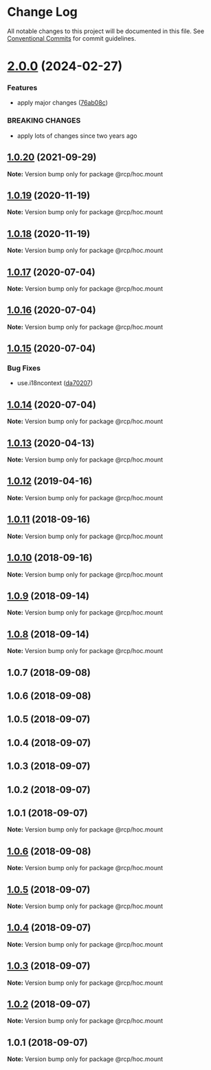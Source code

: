 # Change Log

All notable changes to this project will be documented in this file.
See [Conventional Commits](https://conventionalcommits.org) for commit guidelines.

# [2.0.0](https://github.com/imcuttle/rcp/compare/@rcp/hoc.mount@1.0.20...@rcp/hoc.mount@2.0.0) (2024-02-27)

### Features

- apply major changes ([76ab08c](https://github.com/imcuttle/rcp/commit/76ab08c0b961d33963a59f95d061f5cced94483c))

### BREAKING CHANGES

- apply lots of changes since two years ago

<a name="1.0.20"></a>

## [1.0.20](https://github.com/imcuttle/rcp/compare/@rcp/hoc.mount@1.0.19...@rcp/hoc.mount@1.0.20) (2021-09-29)

**Note:** Version bump only for package @rcp/hoc.mount

<a name="1.0.19"></a>

## [1.0.19](https://github.com/imcuttle/rcp/compare/@rcp/hoc.mount@1.0.18...@rcp/hoc.mount@1.0.19) (2020-11-19)

**Note:** Version bump only for package @rcp/hoc.mount

<a name="1.0.18"></a>

## [1.0.18](https://github.com/imcuttle/rcp/compare/@rcp/hoc.mount@1.0.17...@rcp/hoc.mount@1.0.18) (2020-11-19)

**Note:** Version bump only for package @rcp/hoc.mount

<a name="1.0.17"></a>

## [1.0.17](https://github.com/imcuttle/rcp/compare/@rcp/hoc.mount@1.0.16...@rcp/hoc.mount@1.0.17) (2020-07-04)

**Note:** Version bump only for package @rcp/hoc.mount

<a name="1.0.16"></a>

## [1.0.16](https://github.com/imcuttle/rcp/compare/@rcp/hoc.mount@1.0.15...@rcp/hoc.mount@1.0.16) (2020-07-04)

**Note:** Version bump only for package @rcp/hoc.mount

<a name="1.0.15"></a>

## [1.0.15](https://github.com/imcuttle/rcp/compare/@rcp/hoc.mount@1.0.14...@rcp/hoc.mount@1.0.15) (2020-07-04)

### Bug Fixes

- use.i18ncontext ([da70207](https://github.com/imcuttle/rcp/commit/da70207))

<a name="1.0.14"></a>

## [1.0.14](https://github.com/imcuttle/rcp/compare/@rcp/hoc.mount@1.0.13...@rcp/hoc.mount@1.0.14) (2020-07-04)

**Note:** Version bump only for package @rcp/hoc.mount

<a name="1.0.13"></a>

## [1.0.13](https://github.com/imcuttle/rcp/compare/@rcp/hoc.mount@1.0.12...@rcp/hoc.mount@1.0.13) (2020-04-13)

**Note:** Version bump only for package @rcp/hoc.mount

<a name="1.0.12"></a>

## [1.0.12](https://github.com/imcuttle/rcp/compare/@rcp/hoc.mount@1.0.11...@rcp/hoc.mount@1.0.12) (2019-04-16)

**Note:** Version bump only for package @rcp/hoc.mount

<a name="1.0.11"></a>

## [1.0.11](https://github.com/imcuttle/rcp/compare/@rcp/hoc.mount@1.0.10...@rcp/hoc.mount@1.0.11) (2018-09-16)

**Note:** Version bump only for package @rcp/hoc.mount

<a name="1.0.10"></a>

## [1.0.10](https://github.com/imcuttle/rcp/compare/@rcp/hoc.mount@1.0.9...@rcp/hoc.mount@1.0.10) (2018-09-16)

**Note:** Version bump only for package @rcp/hoc.mount

<a name="1.0.9"></a>

## [1.0.9](https://github.com/imcuttle/rcp/compare/@rcp/hoc.mount@1.0.8...@rcp/hoc.mount@1.0.9) (2018-09-14)

**Note:** Version bump only for package @rcp/hoc.mount

<a name="1.0.8"></a>

## [1.0.8](https://github.com/imcuttle/rcp/compare/@rcp/hoc.mount@1.0.7...@rcp/hoc.mount@1.0.8) (2018-09-14)

**Note:** Version bump only for package @rcp/hoc.mount

<a name="1.0.7"></a>

## 1.0.7 (2018-09-08)

<a name="1.0.6"></a>

## 1.0.6 (2018-09-08)

<a name="1.0.5"></a>

## 1.0.5 (2018-09-07)

<a name="1.0.4"></a>

## 1.0.4 (2018-09-07)

<a name="1.0.3"></a>

## 1.0.3 (2018-09-07)

<a name="1.0.2"></a>

## 1.0.2 (2018-09-07)

<a name="1.0.1"></a>

## 1.0.1 (2018-09-07)

**Note:** Version bump only for package @rcp/hoc.mount

<a name="1.0.6"></a>

## [1.0.6](https://github.com/imcuttle/rcp/compare/v1.0.5...v1.0.6) (2018-09-08)

**Note:** Version bump only for package @rcp/hoc.mount

<a name="1.0.5"></a>

## [1.0.5](https://github.com/imcuttle/rcp/compare/v1.0.4...v1.0.5) (2018-09-07)

**Note:** Version bump only for package @rcp/hoc.mount

<a name="1.0.4"></a>

## [1.0.4](https://github.com/imcuttle/rcp/compare/v1.0.3...v1.0.4) (2018-09-07)

**Note:** Version bump only for package @rcp/hoc.mount

<a name="1.0.3"></a>

## [1.0.3](https://github.com/imcuttle/rcp/compare/v1.0.2...v1.0.3) (2018-09-07)

**Note:** Version bump only for package @rcp/hoc.mount

<a name="1.0.2"></a>

## [1.0.2](https://github.com/imcuttle/rcp/compare/v1.0.1...v1.0.2) (2018-09-07)

**Note:** Version bump only for package @rcp/hoc.mount

<a name="1.0.1"></a>

## 1.0.1 (2018-09-07)

**Note:** Version bump only for package @rcp/hoc.mount
